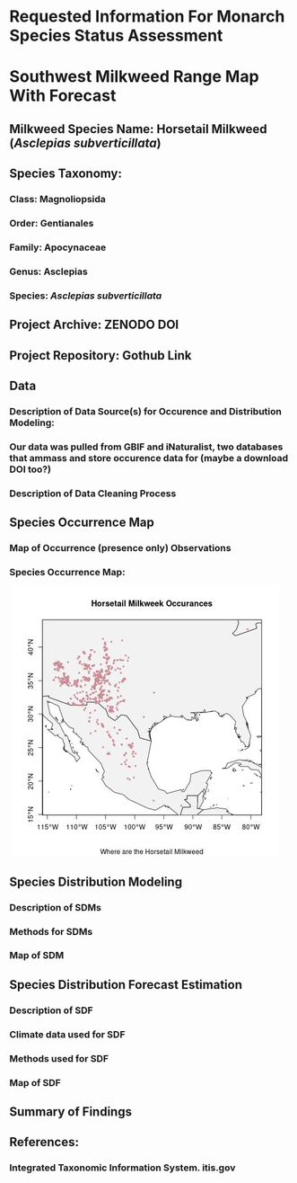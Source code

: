 # Requested Information For Monarch Species Status Assessment 
# Southwest Milkweed Range Map With Forecast

## Milkweed Species Name: Horsetail Milkweed (*Asclepias subverticillata*)

## Species Taxonomy: 
### Class: Magnoliopsida
### Order: Gentianales 
### Family: Apocynaceae
### Genus: Asclepias
### Species: *Asclepias subverticillata*

## Project Archive: ZENODO DOI
## Project Repository: Gothub Link

## Data 
### Description of Data Source(s) for Occurence and Distribution Modeling: 
 ### Our data was pulled from GBIF and iNaturalist, two databases that ammass and store occurence data for (maybe a download DOI too?)
### Description of Data Cleaning Process

## Species Occurrence Map
### Map of Occurrence (presence only) Observations
### Species Occurrence Map: 
![Map of Occurences of Horsetail Milkweed across the Southwestern United States and Mexico](https://github.com/BiodiversityDataScienceCorp/Spidertail-Mapping/blob/main/map.jpg)

## Species Distribution Modeling
### Description of SDMs
### Methods for SDMs
### Map of SDM

## Species Distribution Forecast Estimation
### Description of SDF
### Climate data used for SDF
### Methods used for SDF
### Map of SDF

## Summary of Findings

## References:
### Integrated Taxonomic Information System. itis.gov
